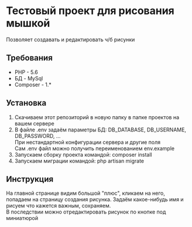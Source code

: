 # Тестовый проект для рисования мышкой

Позволяет создавать и редактировать ч/б рисунки

## Требования
<ul>
<li>PHP - 5.6</li>
<li>БД - MySql</li>
<li>Composer - 1.*</li>
</ul>

## Установка
<ol>
<li>Скачиваем этот репозиторий в новую папку в папке проектов на вашем сервере</li>
<li>В файле .env задаём параметры БД: DB_DATABASE, DB_USERNAME, DB_PASSWORD, ... <br> При нестандартной конфигурации сервера и другие поля <br>
Сам .env файл можно получить переименованием env.example</li>
<li>Запускаем сборку проекта командой: composer install</li>
<li>Запускаем миграции командой: php artisan migrate</li>
</ol>

## Инструкция
На главной странице видим большой "плюс", кликаем на него, попадаем на страницу создания рисунка.
Задаём какое-нибудь имя и рисуем что кажется важным, сохраняем. <br>
В последствии можно отредактировать рисунок по кнопке под миниатюрой
